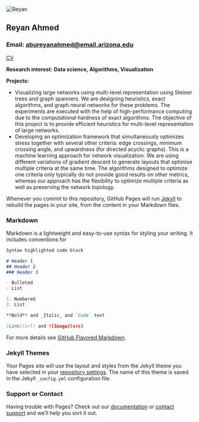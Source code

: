 ![Reyan](http://cgi.cs.arizona.edu/~abureyanahmed/reyan.jpg)

## Reyan Ahmed
### Email: abureyanahmed@email.arizona.edu
[CV](http://cgi.cs.arizona.edu/~abureyanahmed/reyan_ahmed.pdf)

**Research interest: Data science, Algorithms, Visualization**

**Projects:**
- Visualizing large networks using multi-level representation using Steiner trees and graph spanners. We are designing heuristics, exact algorithms, and graph neural networks for these problems. The experiments are executed with the help of high-performance computing due to the computational hardness of exact algorithms. The objective of this project is to provide efficient heuristics for multi-level representation of large networks.
- Developing an optimization framework that simultaneously optimizes stress together with several other criteria: edge crossings, minimum crossing angle, and upwardness (for directed acyclic graphs). This is a machine learning approach for network visualization. We are using different variations of gradient descent to generate layouts that optimise multiple criteria at the same time. The algorithms designed to optimize one criteria only typically do not provide good results on other metrics, whereas our approach has the flexibility to optimize multiple criteria as well as preserving the network topology.


Whenever you commit to this repository, GitHub Pages will run [Jekyll](https://jekyllrb.com/) to rebuild the pages in your site, from the content in your Markdown files.

### Markdown

Markdown is a lightweight and easy-to-use syntax for styling your writing. It includes conventions for

```markdown
Syntax highlighted code block

# Header 1
## Header 2
### Header 3

- Bulleted
- List

1. Numbered
2. List

**Bold** and _Italic_ and `Code` text

[Link](url) and ![Image](src)
```

For more details see [GitHub Flavored Markdown](https://guides.github.com/features/mastering-markdown/).

### Jekyll Themes

Your Pages site will use the layout and styles from the Jekyll theme you have selected in your [repository settings](https://github.com/abureyanahmed/abureyanahmed.github.io/settings). The name of this theme is saved in the Jekyll `_config.yml` configuration file.

### Support or Contact

Having trouble with Pages? Check out our [documentation](https://help.github.com/categories/github-pages-basics/) or [contact support](https://github.com/contact) and we’ll help you sort it out.
